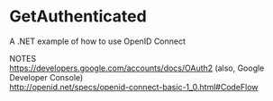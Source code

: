 GetAuthenticated
================

A .NET example of how to use OpenID Connect  

NOTES  
https://developers.google.com/accounts/docs/OAuth2 (also, Google Developer Console)  
http://openid.net/specs/openid-connect-basic-1_0.html#CodeFlow  
